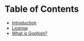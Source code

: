 # Table of Contents

* [Introduction](README.md)
* [License](License)
* [What is Gophish?](what_is_gophish.md)

